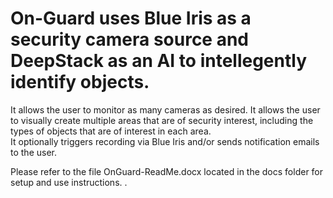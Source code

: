 # On-Guard uses Blue Iris as a security camera source and DeepStack as an AI to intellegently identify objects.  
It allows the user to monitor as many cameras as desired.  It allows the user to visually create multiple areas 
that are of security interest, including the types of objects that are of interest in each area.  
It optionally triggers recording via Blue Iris and/or sends notification emails to the user.

Please refer to the file OnGuard-ReadMe.docx located in the docs folder for setup and use instructions.
.
